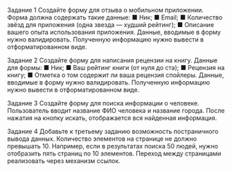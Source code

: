 Задание 1
Создайте форму для отзыва о мобильном приложении.
Форма должна содержать такие данные:
■ Ник;
■ Email;
■ Количество звёзд для приложения (одна звезда —
худший рейтинг);
■ Описание вашего опыта использования приложения.
Данные, вводимые в форму нужно валидировать.
Полученную информацию нужно вывести в отформатированном виде.

Задание 2
Создайте форму для написания рецензии на книгу.
Данные для формы:
■ Ник;
■ Ваш рейтинг книги (от нуля до ста);
■ Рецензия на книгу;
■ Отметка о том содержит ли ваша рецензия спойлеры.
Данные, вводимые в форму нужно валидировать.
Полученную информацию нужно вывести в отформатированном виде.

Задание 3
Создайте форму для поиска информации о человеке.
Пользователь вводит название ФИО человека и название
города. После нажатия на кнопку искать, отображается
вся найденная информация.

Задание 4
Добавьте к третьему заданию возможность постраничного вывода данных. Количество элементов на странице
не должно превышать 10. Например, если в результатах
поиска 50 людей, нужно отобразить пять страниц по
10 элементов. Переход между страницами реализовать
через механизм ссылок.
